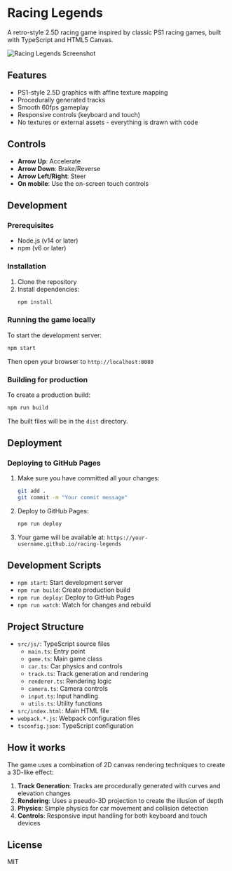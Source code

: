# Racing Legends

A retro-style 2.5D racing game inspired by classic PS1 racing games, built with TypeScript and HTML5 Canvas.

![Racing Legends Screenshot](screenshot.png)

## Features

- PS1-style 2.5D graphics with affine texture mapping
- Procedurally generated tracks
- Smooth 60fps gameplay
- Responsive controls (keyboard and touch)
- No textures or external assets - everything is drawn with code

## Controls

- **Arrow Up**: Accelerate
- **Arrow Down**: Brake/Reverse
- **Arrow Left/Right**: Steer
- **On mobile**: Use the on-screen touch controls

## Development

### Prerequisites

- Node.js (v14 or later)
- npm (v6 or later)

### Installation

1. Clone the repository
2. Install dependencies:
   ```bash
   npm install
   ```

### Running the game locally

To start the development server:

```bash
npm start
```

Then open your browser to `http://localhost:8080`

### Building for production

To create a production build:

```bash
npm run build
```

The built files will be in the `dist` directory.

## Deployment

### Deploying to GitHub Pages

1. Make sure you have committed all your changes:
   ```bash
   git add .
   git commit -m "Your commit message"
   ```

2. Deploy to GitHub Pages:
   ```bash
   npm run deploy
   ```

3. Your game will be available at: `https://your-username.github.io/racing-legends`

## Development Scripts

- `npm start`: Start development server
- `npm run build`: Create production build
- `npm run deploy`: Deploy to GitHub Pages
- `npm run watch`: Watch for changes and rebuild

## Project Structure

- `src/js/`: TypeScript source files
  - `main.ts`: Entry point
  - `game.ts`: Main game class
  - `car.ts`: Car physics and controls
  - `track.ts`: Track generation and rendering
  - `renderer.ts`: Rendering logic
  - `camera.ts`: Camera controls
  - `input.ts`: Input handling
  - `utils.ts`: Utility functions
- `src/index.html`: Main HTML file
- `webpack.*.js`: Webpack configuration files
- `tsconfig.json`: TypeScript configuration

## How it works

The game uses a combination of 2D canvas rendering techniques to create a 3D-like effect:

1. **Track Generation**: Tracks are procedurally generated with curves and elevation changes
2. **Rendering**: Uses a pseudo-3D projection to create the illusion of depth
3. **Physics**: Simple physics for car movement and collision detection
4. **Controls**: Responsive input handling for both keyboard and touch devices

## License

MIT
